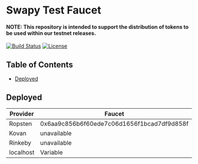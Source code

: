 # Swapy Test Faucet

#### NOTE: This repository is intended to support the distribution of tokens to be used within our testnet releases.

[![Build Status](https://travis-ci.org/SwapyNetwork/swapy-test-faucet.svg?branch=master)](https://travis-ci.org/SwapyNetwork/swapy-test-faucet)
[![License](https://img.shields.io/badge/License-Apache%202.0-blue.svg)](https://opensource.org/licenses/Apache-2.0)

## Table of Contents

* [Deployed](#deployed)

## Deployed

| Provider  | Faucet                                     | Token                                      |
|-----------|--------------------------------------------|--------------------------------------------|
| Ropsten   | 0x6aa9c856b6f60ede7c06d1656f1bcad7df9d858f | 0xddcc1ebf2f4d47b485a201b64f41c1ddd18ab247 |
| Kovan     | unavailable                                | unavailable                                |
| Rinkeby   | unavailable                                | unavailable                                |
| localhost | Variable                                   | Variable                                   |